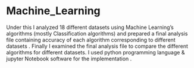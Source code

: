 # Machine_Learning

Under this I analyzed 18 different datasets using Machine Learning’s algorithms (mostly Classification algorithms) and prepared a final analysis file containing accuracy of each algorithm corresponding to different datasets . Finally I examined  the final analysis file to compare the different algorithms for different datasets. I used python programming language & jupyter Notebook software for the implementation .
